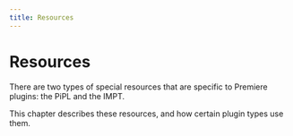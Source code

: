 ```yaml
---
title: Resources
---
```

# Resources

There are two types of special resources that are specific to Premiere plugins: the PiPL and the IMPT.

This chapter describes these resources, and how certain plugin types use them.
